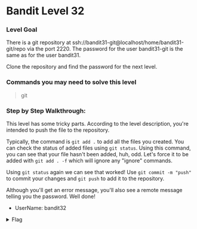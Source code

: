# Bandit Level 32

### Level Goal
There is a git repository at ssh://bandit31-git@localhost/home/bandit31-git/repo via the port 2220. The password for the user bandit31-git is the same as for the user bandit31.

Clone the repository and find the password for the next level.

### Commands you may need to solve this level
> git 

### Step by Step Walkthrough:
This level has some tricky parts. According to the level description, you're intended to push the file to the repository. 

Typically, the command is ```git add .``` to add all the files you created. You can check the status of added files using ```git status```. Using this command, you can see that your file hasn't been added, huh, odd. Let's force it to be added with ```git add . -f``` which will ignore any "ignore" commands. 

Using ```git status``` again we can see that worked! Use ```git commit -m "push"``` to commit your changes and ```git push``` to add it to the repository. 

Although you'll get an error message, you'll also see a remote message telling you the password. Well done!


* UserName: bandit32

<details><summary>Flag</summary>
    <pre>
    pwd: 3O9RfhqyAlVBEZpVb6LYStshZoqoSx5K
    </pre>
   </details>